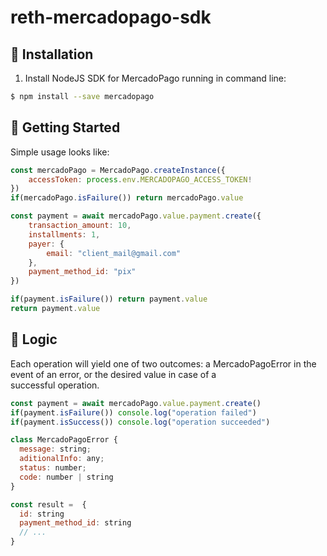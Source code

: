 # reth-mercadopago-sdk

## 📲 Installation 

1. Install NodeJS SDK for MercadoPago running in command line:
```sh
$ npm install --save mercadopago
```


## 🌟 Getting Started

  Simple usage looks like:

```javascript
const mercadoPago = MercadoPago.createInstance({
    accessToken: process.env.MERCADOPAGO_ACCESS_TOKEN!
})
if(mercadoPago.isFailure()) return mercadoPago.value

const payment = await mercadoPago.value.payment.create({
    transaction_amount: 10,
    installments: 1,
    payer: {
        email: "client_mail@gmail.com"
    },
    payment_method_id: "pix"
})

if(payment.isFailure()) return payment.value
return payment.value
```

## 🌟 Logic

  Each operation will yield one of two outcomes: a MercadoPagoError in the event of an error, or the desired value in case of a   
  successful operation.

```javascript
const payment = await mercadoPago.value.payment.create()
if(payment.isFailure()) console.log("operation failed")
if(payment.isSuccess()) console.log("operation succeeded")
```

```javascript
class MercadoPagoError {
  message: string;
  aditionalInfo: any;
  status: number;
  code: number | string
}
```

```javascript
const result =  {
  id: string
  payment_method_id: string
  // ...
}
```

